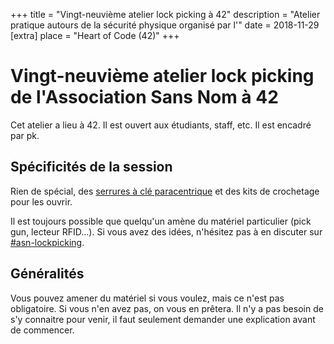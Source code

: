 +++
title = "Vingt-neuvième atelier lock picking à 42"
description = "Atelier pratique autours de la sécurité physique organisé par l'"
date = 2018-11-29
[extra]
place = "Heart of Code (42)"
+++

# Vingt-neuvième atelier lock picking de l'Association Sans Nom à 42

Cet atelier a lieu à 42. Il est ouvert aux étudiants, staff, etc.
Il est encadré par pk.

## Spécificités de la session

Rien de spécial, des [serrures à clé
paracentrique](@/documentation/lock_picking/paracentrique/index.md) et des kits
de crochetage pour les ouvrir.

Il est toujours possible que quelqu'un amène du matériel particulier (pick gun,
lecteur RFID…).
Si vous avez des idées, n'hésitez pas à en discuter sur <a href="
{{ slack42(channel=asn-lockpicking) }}">#asn-lockpicking</a>.

## Généralités

Vous pouvez amener du matériel si vous voulez, mais ce n'est pas obligatoire.
Si vous n'en avez pas, on vous en prêtera.
Il n'y a pas besoin de s'y connaitre pour venir, il faut seulement demander une
explication avant de commencer.
